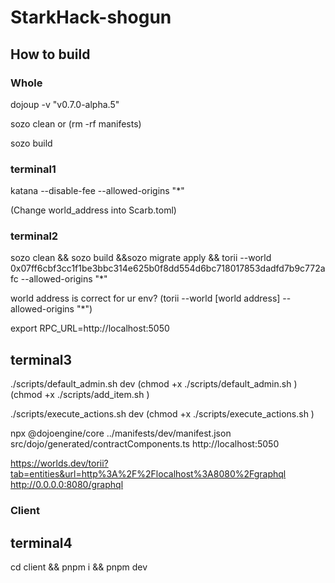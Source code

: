 # StarkHack-shogun

## How to build

### Whole

dojoup -v "v0.7.0-alpha.5"

sozo clean or (rm -rf manifests)

sozo build

### terminal1

katana --disable-fee --allowed-origins "\*"

(Change world_address into Scarb.toml)

### terminal2

sozo clean && sozo build &&sozo migrate apply && torii --world 0x07ff6cbf3cc1f1be3bbc314e625b0f8dd554d6bc718017853dadfd7b9c772afc --allowed-origins "\*"

world address is correct for ur env?
(torii --world [world address] --allowed-origins "\*")

export RPC_URL=http://localhost:5050

## terminal3

./scripts/default_admin.sh dev
(chmod +x ./scripts/default_admin.sh )
(chmod +x ./scripts/add_item.sh )

./scripts/execute_actions.sh dev
(chmod +x ./scripts/execute_actions.sh )

npx @dojoengine/core ../manifests/dev/manifest.json src/dojo/generated/contractComponents.ts http://localhost:5050

https://worlds.dev/torii?tab=entities&url=http%3A%2F%2Flocalhost%3A8080%2Fgraphql
http://0.0.0.0:8080/graphql

### Client

## terminal4

cd client && pnpm i && pnpm dev
